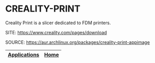 # CREALITY-PRINT

 Creality Print is a slicer dedicated to FDM printers.

 SITE: https://www.creality.com/pages/download

 SOURCE: https://aur.archlinux.org/packages/creality-print-appimage

 | [Applications](https://portable-linux-apps.github.io/apps.html) | [Home](https://portable-linux-apps.github.io)
 | --- | --- |
